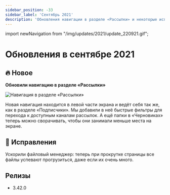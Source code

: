 ```yaml
---
sidebar_position: -33
sidebar_label: 'Сентябрь 2021'
description: 'Обновления навигации в разделе «Рассылки» и некоторые исправления'
---
```


import newNavigation from "/img/updates/2021/update_220921.gif";

# Обновления в сентябре 2021

## 🔥 Новое

**Обновили навигацию в разделе «Рассылки»**

<p align="left">
    <img src={newNavigation} alt="Навигация в разделе «Рассылки»" />
</p>

Новая навигация находится в левой части экрана и ведёт себя так же, как в разделе «Подписчики». Мы добавили в неё быстрые фильтры для перехода к доступным каналам рассылок. А ещё папки в «Черновиках» теперь можно сворачивать, чтобы они занимали меньше места на экране.

## 🐛 Исправления

Ускорили файловый менеджер: теперь при прокрутке страницы все файлы успевают прогрузиться, даже если их очень много.

## Релизы

- 3.42.0
